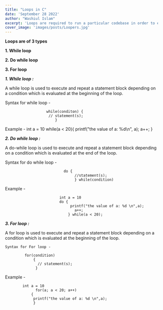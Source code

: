 ```yaml
---
title: "Loops in C"
date: 'September 28 2022'
author: "Washiul Islam"
excerpt: 'Loops are required to run a particular codebase in order to execute a certain task'
cover_image: 'images/posts/Loopers.jpg'
---
```


**Loops are of 3 types** 

 **1. While loop**

 **2. Do while loop**

 **3. For loop**

  

***1. While loop :***

 A while loop is used to execute and repeat a statement block depending on 
 a condition which is evaluated at the beginning of the loop.


Syntax for while loop -
                      
                       while(conditon) {
                        // statement(s);
                           }
                                    
 Example -
                        int a = 10
                           while(a < 20){
                              printf("the value of a: %d\n", a);
                                     a++;
                                       }



***2. Do while loop :***

  A do-while loop is used to execute and repeat a statement block depending 
    on a condition which is evaluated at the end of the loop.

     
Syntax for do while loop -
                               
                               do {
                                    //statement(s);
                                    } while(condition)

  Example -

                             int a = 10
                             do {
                                  printf("the value of a: %d \n",a);
                                    a++;
                                 } while(a < 20);


***3. For loop :***

A for loop is used to execute and repeat a statement block depending 
on a condition which is evaluated at the beginning of the loop.

    Syntax for For loop -

             for(condition)
                 {
                   // statement(s);
                  }
                     
Example -

            int a = 10
                  for(a; a < 20; a++)
                {
                 printf("the value of a: %d \n",a);
                 }
